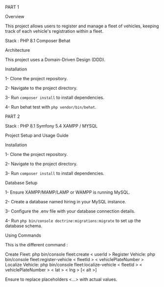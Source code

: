 PART 1

Overview

This project allows users to register and manage a fleet of vehicles, keeping track of each vehicle's registration within a fleet.

Stack :
PHP 8.1
Composer
Behat

Architecture

This project uses a Domain-Driven Design (DDD).

Installation

1- Clone the project repository.

2- Navigate to the project directory.

3- Run `composer install` to install dependencies.

4- Run behat test with `php vendor/bin/behat`.

PART 2

Stack :
PHP 8.1
Symfony 5.4
XAMPP / MYSQL

Project Setup and Usage Guide

Installation

1- Clone the project repository.

2- Navigate to the project directory.

3- Run `composer install` to install dependencies.

Database Setup

1- Ensure XAMPP/MAMP/LAMP or WAMPP is running MySQL.

2- Create a database named hiring in your MySQL instance.

3- Configure the .env file with your database connection details.

4- Run `php bin/console doctrine:migrations:migrate` to set up the database schema.

Using Commands

This is the different command :

Create Fleet: php bin/console fleet:create < userId >
Register Vehicle: php bin/console fleet:register-vehicle < fleetId > < vehiclePlateNumber >
Localize Vehicle: php bin/console fleet:localize-vehicle < fleetId > < vehiclePlateNumber > < lat > < lng > [< alt >]
 
Ensure to replace placeholders <...> with actual values.

